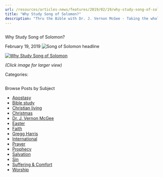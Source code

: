 ```yaml
---
url: /resources/articles-news/features/2019/02/19/why-study-song-of-solomon
title: "Why Study Song of Solomon?"
description: "Thru the Bible with Dr. J. Vernon McGee - Taking the whole Word to the whole world"
---
```







## 
 Why Study Song of Solomon?


February 19, 2019
![Song of Solomon headline](https://ttb.org/images/default-source/Why-Study/song-of-solomon-headline.jpg?sfvrsn=6101e16_0 "Song of Solomon headline")




[![Why Study Song of Solomon](/images/default-source/Why-Study/why-study-song-of-solomon.jpg?sfvrsn=51101e16_0&MaxWidth=400&MaxHeight=&ScaleUp=false&Quality=High&Method=ResizeFitToAreaArguments&Signature=03883A4055FA959AEFD767A221D8427045619DD5 "Why Study Song of Solomon")](/images/default-source/Why-Study/why-study-song-of-solomon.jpg?sfvrsn=51101e16_0)  

*(Click image for larger view)*

Categories: 









## 
 Browse Posts by Subject


* [Apostasy](/resources/articles-news/-in-tags/tags/Apostasy)
* [Bible study](/resources/articles-news/-in-tags/tags/Bible-study)
* [Christian living](/resources/articles-news/-in-tags/tags/Christian-living)
* [Christmas](/resources/articles-news/-in-tags/tags/Christmas)
* [Dr. J. Vernon McGee](/resources/articles-news/-in-tags/tags/Dr-J-Vernon-McGee)
* [Easter](/resources/articles-news/-in-tags/tags/easter)
* [Faith](/resources/articles-news/-in-tags/tags/Faith)
* [Gregg Harris](/resources/articles-news/-in-tags/tags/Gregg-Harris)
* [International](/resources/articles-news/-in-tags/tags/International)
* [Prayer](/resources/articles-news/-in-tags/tags/prayer)
* [Prophecy](/resources/articles-news/-in-tags/tags/Prophecy)
* [Salvation](/resources/articles-news/-in-tags/tags/Salvation)
* [Sin](/resources/articles-news/-in-tags/tags/sin)
* [Suffering & Comfort](/resources/articles-news/-in-tags/tags/Suffering-Comfort)
* [Worship](/resources/articles-news/-in-tags/tags/worship)






